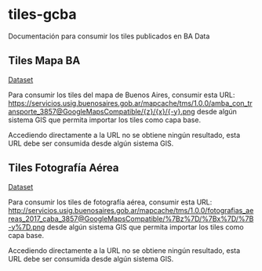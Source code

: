 # tiles-gcba
Documentación para consumir los tiles publicados en BA Data

## Tiles Mapa BA

[Dataset](https://data.buenosaires.gob.ar/dataset/tiles-mapa-interactivo-buenos-aires "Tiles Mapa BA")

Para consumir los tiles del mapa de Buenos Aires, consumir esta URL: https://servicios.usig.buenosaires.gob.ar/mapcache/tms/1.0.0/amba_con_transporte_3857@GoogleMapsCompatible/{z}/{x}/{-y}.png desde algún sistema GIS que permita importar los tiles como capa base.

Accediendo directamente a la URL no se obtiene ningún resultado, esta URL debe ser consumida desde algún sistema GIS.

## Tiles Fotografía Aérea

[Dataset](https://data.buenosaires.gob.ar/dataset/tiles-fotografia-aerea "Tiles Fotografía Aérea")

Para consumir los tiles de fotografía aérea, consumir esta URL: http://servicios.usig.buenosaires.gob.ar/mapcache/tms/1.0.0/fotografias_aereas_2017_caba_3857@GoogleMapsCompatible/%7Bz%7D/%7Bx%7D/%7B-y%7D.png desde algún sistema GIS que permita importar los tiles como capa base.

Accediendo directamente a la URL no se obtiene ningún resultado, esta URL debe ser consumida desde algún sistema GIS.
